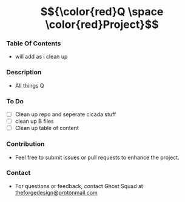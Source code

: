 # $${\color{red}Q \space \color{red}Project}$$

### Table Of Contents
- will add as i clean up

### Description 
- All things Q

### To Do
- [ ] Clean up repo and seperate cicada stuff
- [ ] clean up B files
- [ ] Clean up table of content

### Contribution
- Feel free to submit issues or pull requests to enhance the project.

### Contact
- For questions or feedback, contact Ghost Squad at theforgedesign@protonmail.com

